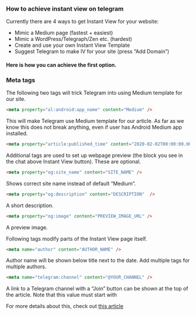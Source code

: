 ### How to achieve instant view on telegram

Currently there are 4 ways to get Instant View for your website:

- Mimic a Medium page (fastest + easiest)
- Mimic a WordPress/Telegraph/Zen etc. (hardest)
- Create and use your own Instant View Template
- Suggest Telegram to make IV for your site (press “Add Domain”)

#### Here is how you can achieve the first option.

### Meta tags

The following two tags will trick Telegram into using Medium template for our site.

``` html
<meta property="al:android:app_name" content="Medium" />
```
This will make Telegram use Medium template for our article. As far as we know this does not break anything, even if user has Android Medium app installed.
```html
<meta property="article:published_time" content="2020-02-02T00:00:00.000Z" />
```

Additional tags are used to set up webpage preview (the block you see in the chat above Instant View button). These are optional.

```html
<meta property="og:site_name" content="SITE_NAME" />
```

Shows correct site name instead of default “Medium”.

```html
<meta property="og:description" content="DESCRIPTION"  />
```

A short description.

```html
<meta property="og:image" content="PREVIEW_IMAGE_URL" />
```
A preview image.

Following tags modify parts of the Instant View page itself.

```html
<meta name="author" content="AUTHOR_NAME" />
```

Author name will be shown below title next to the date. Add multiple tags for multiple authors.

```html
<meta name="telegram:channel" content="@YOUR_CHANNEL" />
```

A link to a Telegram channel with a “Join” button can be shown at the top of the article. Note that this value must start with


For more details about this, check out [this article](https://corbee.me/ivfaq/)




